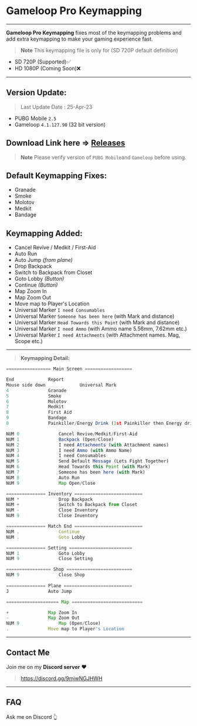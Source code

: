 # Gameloop Pro Keymapping

---

**Gameloop Pro Keymapping** fixes most of the keymapping problems and add extra keymapping to make your gaming experience fast. 
> **Note**
> This keymapping file is only for (SD 720P default definition)
- SD 720P (Supported)✅
- HD 1080P (Coming Soon)❌

---

## Version Update:
> Last Update Date : 25-Apr-23
- PUBG Mobile `2.5`
- Gameloop `4.1.127.90` (32 bit version)

## Download Link here => [Releases](https://github.com/cool-dev-code/Gameloop-Pro-Keymapping/releases)

> **Note**
> Please verify version of `PUBG Mobile`and `Gameloop` before using.

## Default Keymapping Fixes:

- Granade
- Smoke
- Molotov
- Medkit
- Bandage

## Keymapping Added:

- Cancel Revive / Medkit / First-Aid
- Auto Run
- Auto Jump *(from plane)*
- Drop Backpack
- Switch to Backpack from Closet
- Goto Lobby *(Button)*
- Continue *(Button)*
- Map Zoom In
- Map Zoom Out
- Move map to Player's Location
- Universal Marker `I need Consumables`
- Universal Marker `Someone has been here` (with Mark and distance)
- Universal Marker `Head Towards this Point` (with Mark and distance)
- Universal Marker `I need Ammo` (with Ammo name 5.56mm, 7.62mm etc.)
- Universal Marker `I need Attachments` (with Attachment names. Mag, Scope etc.)

---

> **Keymapping Detail:**
```js
================= Main Screen ==================

End				Report
Mouse side down		        Universal Mark
4				Granade
5				Smoke
6				Molotov
7				Medkit
8				First Aid
9				Bandage
0				Painkiller/Energy Drink (1st Painkiller then Energy drink)

NUM 0				Cancel Revive/Medkit/First-Aid
NUM 1				Backpack (Open/Close)
NUM 2				I need Attachments (with Attachment names)
NUM 3				I need Ammo (with Ammo Name)
NUM 4				I need Consumables
NUM 5				Send Default Message (Lets Fight Together)
NUM 6				Head Towards this Point (with Mark)
NUM 7				Someone has been here (with Mark)
NUM 8				Auto Run
NUM 9				Map Open/Close

=============== Inventory ==========================
NUM *				Drop Backpack
NUM +				Switch to Backpack from Closet
NUM -				Close Inventory
NUM 9				Close Inventory

=============== Match End ==========================
NUM .				Continue
NUM .				Goto Lobby

=============== Setting ========================
NUM 1				Goto Lobby
NUM 9				Close Setting

================= Shop =========================
NUM 9				Close Shop
	
=============== Plane ==========================
J 				Auto Jump

==================== Map ===========================

+				Map Zoom In
-				Map Zoom Out
NUM 9				Map (Open/Close)
.				Move map to Player's Location
```
---
## Contact Me
Join me on my **Discord server** ❤️
> https://discord.gg/9mjwNGJHWH
---
## FAQ
Ask me on Discord 👆
